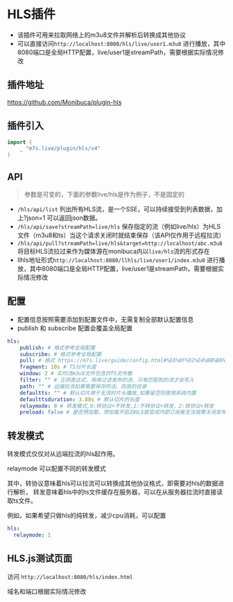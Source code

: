 # HLS插件

- 该插件可用来拉取网络上的m3u8文件并解析后转换成其他协议
- 可以直接访问`http://localhost:8080/hls/live/user1.m3u8` 进行播放，其中8080端口是全局HTTP配置，live/user1是streamPath，需要根据实际情况修改

## 插件地址

https://github.com/Monibuca/plugin-hls

## 插件引入
```go
import (
    _ "m7s.live/plugin/hls/v4"
)
```

## API
> 参数是可变的，下面的参数live/hls是作为例子，不是固定的
- `/hls/api/list`
列出所有HLS流，是一个SSE，可以持续接受到列表数据，加上?json=1 可以返回json数据。
- `/hls/api/save?streamPath=live/hls`
保存指定的流（例如live/hls）为HLS文件（m3u8和ts）当这个请求关闭时就结束保存（该API仅作用于远程拉流）
- `/hls/api/pull?streamPath=live/hls&target=http://localhost/abc.m3u8`
将目标HLS流拉过来作为媒体源在monibuca内以`live/hls`流的形式存在
- llhls地址形式`http://localhost:8080/llhls/live/user1/index.m3u8` 进行播放，其中8080端口是全局HTTP配置，live/user1是streamPath，需要根据实际情况修改
## 配置
- 配置信息按照需要添加到配置文件中，无需复制全部默认配置信息
- publish 和 subscribe 配置会覆盖全局配置
```yaml
hls:
    publish: # 格式参考全局配置
    subscribe: # 格式参考全局配置
    pull: # 格式 https://m7s.live/guide/config.html#%E6%8F%92%E4%BB%B6%E9%85%8D%E7%BD%AE
    fragment: 10s # TS分片长度
    window: 2 # 实时流m3u8文件包含的TS文件数
    filter: "" # 正则表达式，用来过滤发布的流，只有匹配到的流才会写入
    path: "" # 远端拉流如果需要保存的话，存放的目录
    defaultts: "" # 默认切片用于无流时片头播放,如果留空则使用系统内置
    defaulttsduration: 3.88s # 默认切片的长度
    relaymode: 0 # 转发模式,0:转协议+不转发,1:不转协议+转发，2:转协议+转发
    preload: false # 是否预加载，预加载开启后HLS就变成内部订阅者无法按需关闭发布者了
```

## 转发模式
转发模式仅仅对从远端拉流的hls起作用。

relaymode 可以配置不同的转发模式

其中，转协议意味着hls可以拉流可以转换成其他协议格式，即需要对hls的数据进行解析，
转发意味着hls中的ts文件缓存在服务器，可以在从服务器拉流时直接读取ts文件。

例如，如果希望只做hls的纯转发，减少cpu消耗，可以配置
  
```yaml
hls:
  relaymode: 1
```
## HLS.js测试页面

访问 `http://localhost:8080/hls/index.html`

域名和端口根据实际情况修改